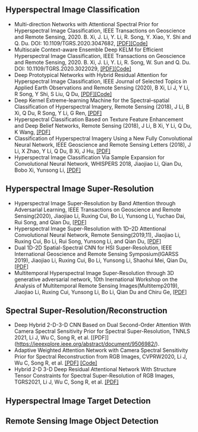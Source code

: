 ## Hyperspectral Image Classification
- Multi-direction Networks with Attentional Spectral Prior for Hyperspectral Image Classification, IEEE Transactions on Geoscience and Remote Sensing, 2020. B. Xi, J. Li, Y. Li, R. Song, Y. Xiao, Y. Shi and Q. Du. DOI: 10.1109/TGRS.2020.3047682, [[PDF]](https://ieeexplore.ieee.org/stamp/stamp.jsp?tp=&arnumber=9325080)[[Code]](https://github.com/B-Xi/TGRS_2020_MDN-ASP)
- Multiscale Context-aware Ensemble Deep KELM for Efficient Hyperspectral Image Classification, IEEE Transactions on Geoscience and Remote Sensing, 2020. B. Xi, J. Li, Y. Li, R. Song, W. Sun and Q. Du. DOI: 10.1109/TGRS.2020.3022029, [[PDF]](https://ieeexplore.ieee.org/stamp/stamp.jsp?tp=&arnumber=9203816)[[Code]](https://github.com/B-Xi/TGRS2020_MSC-EDKELM)
- Deep Prototypical Networks with Hybrid Residual Attention for Hyperspectral Image Classification, IEEE Journal of Selected Topics in Applied Earth Observations and Remote Sensing (2020), B Xi, Li J, Y Li, R Song, Y Shi, S Liu, Q Du, [[PDF]](https://ieeexplore.ieee.org/stamp/stamp.jsp?tp=&arnumber=9126161)[[Code]](https://github.com/B-Xi/JSTARS_DPN-HRA)
- Deep Kernel Extreme-learning Machine for the Spectral–spatial Classification of Hyperspectral Imagery, Remote Sensing (2018), J Li, B Xi, Q Du, R Song, Y Li, G Ren, [[PDF]](https://doi.org/10.3390/rs10122036)
- Hyperspectral Classification Based on Texture Feature Enhancement and Deep Belief Networks, Remote Sensing (2018), J Li, B Xi, Y Li, Q Du, K Wang, [[PDF]](https://doi.org/10.3390/rs10030396)
- Classification of Hyperspectral Imagery Using a New Fully Convolutional Neural Network, IEEE Geoscience and Remote Sensing Letters (2018), J Li, X Zhao, Y Li, Q Du, B Xi, J Hu, [[PDF]](https://ieeexplore.ieee.org/document/8249752) 
- Hyperspectral Image Classification Via Sample Expansion for Convolutional Neural Network, WHISPERS 2018, Jiaojiao Li, Qian Du, Bobo Xi, Yunsong Li, [[PDF]](https://doi.org/10.1109/WHISPERS.2018.8747245)
## Hyperspectral Image Super-Resolution
- Hyperspectral Image Super-Resolution by Band Attention through Adversarial Learning, IEEE Transactions on Geoscience and Remote Sensing(2020), Jiaojiao Li, Ruxing Cui, Bo Li, Yunsong Li, Yuchao Dai, Rui Song, and Qian Du, [[PDF]](https://ieeexplore.ieee.org/document/8960413)
- Hyperspectral Image Super-Resolution with 1D–2D Attentional Convolutional Neural Network, Remote Sensing(2019,11), Jiaojiao Li, Ruxing Cui, Bo Li, Rui Song, Yunsong Li, and Qian Du,  [[PDF]](https://www.researchgate.net/publication/337704194_Hyperspectral_Image_Super-Resolution_with_1D-2D_Attentional_Convolutional_Neural_Network)
- Dual 1D-2D Spatial-Spectral CNN for HSI Super-Resolution, IEEE International Geoscience and Remote Sensing Symposium(IGARSS 2019), Jiaojiao Li, Ruxing Cui, Bo Li, Yunsong Li, Shaohui Mei, Qian Du,  [[PDF]](https://ieeexplore.ieee.org/document/8898352)
- Multitemporal Hyperspectral Image Super-Resolution through 3D generative adversarial network, 10th Inernational Workshop on the Analysis of Multitemporal Remote Sensing Images(Multitemp2019), Jiaojiao Li, Ruxing Cui, Yunsong Li, Bo Li, Qian Du and Chiru Ge, [[PDF]](https://ieeexplore.ieee.org/abstract/document/8866956)
## Spectral Super-Resolution/Reconstruction
- Deep Hybrid 2-D-3-D CNN Based on Dual Second-Order Attention With Camera Spectral Sensitivity Prior for Spectral Super-Resolution, TNNLS 2021, Li J, Wu C, Song R, et al. [[PDF]] (https://ieeexplore.ieee.org/abstract/document/9506982/).
- Adaptive Weighted Attention Network with Camera Spectral Sensitivity Prior for Spectral Reconstruction from RGB Images, CVPRW2020, Li J, Wu C, Song R, et al. [[PDF]](http://openaccess.thecvf.com/content_CVPRW_2020/html/w31/Li_Adaptive_Weighted_Attention_Network_With_Camera_Spectral_Sensitivity_Prior_for_CVPRW_2020_paper.html) [[Code]](https://github.com/Deep-imagelab/AWAN)
- Hybrid 2-D 3-D Deep Residual Attentional Network With Structure Tensor Constraints for Spectral Super-Resolution of RGB Images, TGRS2021, Li J, Wu C, Song R, et al. [[PDF]](https://ieeexplore.ieee.org/abstract/document/9133131)

## Hyperspectral Image Target Detection
## Remote Sensing Image Object Detection

